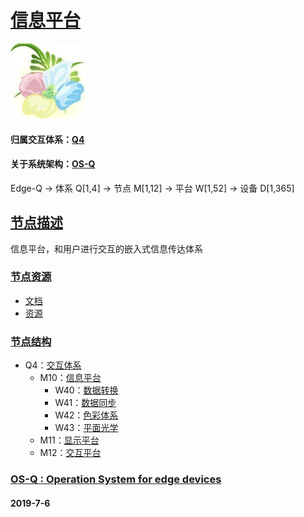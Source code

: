 ﻿# [信息平台](https://github.com/OS-Q/M10) 
[![sites](OS-Q/OS-Q.png)](http://www.OS-Q.com)
#### 归属交互体系：[Q4](https://github.com/OS-Q/Q4)
#### 关于系统架构：[OS-Q](https://github.com/OS-Q/OS-Q)
Edge-Q -> 体系 Q[1,4] -> 节点 M[1,12] -> 平台 W[1,52] -> 设备 D[1,365]
## [节点描述](https://github.com/OS-Q/M10/wiki) 

信息平台，和用户进行交互的嵌入式信息传达体系

### [节点资源](https://github.com/OS-Q/M10)

- [文档](docs/)
- [资源](src/)

### [节点结构](https://github.com/OS-Q/Q4)

* Q4：[交互体系](https://github.com/OS-Q/Q4)
    * M10：[信息平台](https://github.com/OS-Q/M10)
        * W40：[数据转换](https://github.com/OS-Q/W40)
        * W41：[数据同步](https://github.com/OS-Q/W41)
        * W42：[色彩体系](https://github.com/OS-Q/W42)
        * W43：[平面光学](https://github.com/OS-Q/W43)
    * M11：[显示平台](https://github.com/OS-Q/M11)
    * M12：[交互平台](https://github.com/OS-Q/M12)

### [OS-Q : Operation System for edge devices](http://www.OS-Q.com/Edge/M10)
####  2019-7-6

